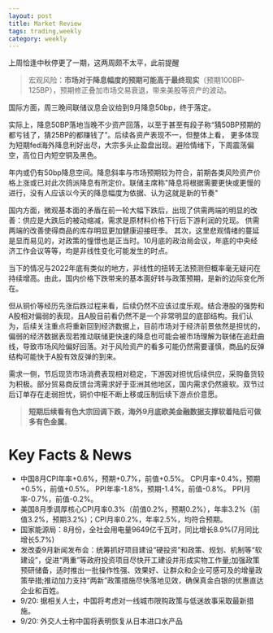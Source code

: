 ```yaml
---
layout: post
title: Market Review
tags: trading,weekly
category: weekly
---
```


上周恰逢中秋停更了一期，这两周颇不太平，此前提醒
> 宏观风险：**市场对于降息幅度的预期可能高于最终现实**（预期100BP-125BP），预期修正叠加市场交易衰退，带来美股等资产的波动。

国际方面，周三晚间联储议息会议给到9月降息50bp，终于落定。

实际上，降息50BP落地当晚不少资产回落，以至于甚至有段子称“猜50BP预期的都亏钱了，猜25BP的都赚钱了”。后续各资产表现不一，但整体上看，
更多体现为短期fed海外降息利好出尽，大宗多头止盈盘出现。避险情绪下，下周震荡偏空，高位日内短空铜及黑色。

年内或仍有50bp降息空间。降息斜率与市场预期较为符合，前期各类风险资产价格上涨或已对此次鸽派降息有所定价。联储主席称"降息将根据需要更快或更慢的进行，没有人应该以今天的降息幅度为依据、认为这就是新的节奏"

国内方面，微观基本面的矛盾在前一轮大幅下跌后，出现了供需两端的明显的改善：供应是大跌后的被动缩减，需求是原材料价格下行后下游利润的兑现。 供需两端的改善使得商品的库存明显更加健康迎接旺季。 其次，这里悲观情绪的蔓延是显而易见的，对政策的憧憬也是正当时。10月底的政治局会议，年底的中央经济工作会议等等，均是非线性变化可能发生的时点。

当下的情况与2022年底有类似的地方，非线性的扭转无法预测但概率毫无疑问在持续增高。由此，国内价格下跌带来的基本面好转与政策预期，是新的边际变化所在。

但从铜价等经历先涨后跌过程来看，后续仍然不应该过度乐观。结合港股的强势和A股相对偏弱的表现，且A股目前看仍然不是一个非常明显的底部结构。我们认为，后续关注重点将重新回到经济数据上，目前市场对于经济前景依然是担忧的，偏弱的经济数据表现若推动联储更快速的降息也可能会被市场理解为联储在追赶曲线，导致市场风险偏好回落。对于风险资产的看多可能仍然需要谨慎，商品的反弹结构可能快于A股有效反弹的到来。

需求一侧，节后现货市场消费表现相对稳定，下游因对担忧后续供应，采购备货较为积极。部分贸易商反馈台湾需求好于亚洲其他地区，国内需求仍然疲软。双节过后订单存在走弱担忧，铜价中枢不断上移或压制后续下游点价意愿。

> **短期后续看有色大宗回调下跌，海外9月底欧美金融数据支撑软着陆后可做多有色金属**。

# Key Facts & News

- 中国8月CPI年率+0.6%，预期+0.7%，前值+0.5%。 CPI月率+0.4%，预期+0.5%，前值+0.5%。 PPI年率-1.8%，预期-1.4%，前值-0.8%。 PPI月率-0.7%，前值-0.2%。
- 美国8月季调厚核心CPI月率0.3%（前值0.2%，预期0.2%），年率3.2%（前值3.2%，预期3.2%）；CPI月率0.2%，年率2.5%，均符合预期。
- 国家能源局：8月份，全社会用电量9649亿千瓦时，同比增长8.9%(7月同比增长5.7%)
- 发改委9月新闻发布会：统筹抓好项目建设“硬投资”和政策、规划、机制等“软建设”，促进“两重”等政府投资项目尽快开工建设并形成实物工作量;加强政策预研储备，适时推出一批操作性强、效果好、让群众和企业可感可及的增量政策举措;推动加力支持“两新”政策措施尽快落地见效，确保真金白银的优惠直达企业和百姓。
- 9/20: 据相关人士，中国将考虑对一线城市限购政策与低迷故事采取最新措施。
- 9/20: 外交人士称中国将表明恢复从日本进口水产品